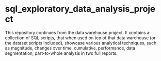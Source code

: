 # sql_exploratory_data_analysis_project
This repository continues from the data warehouse project. It contains a collection of SQL scripts, that when used on top of that data warehouse (or the dataset scripts included), showcase various analytical techniques, such as magnitude, changes over time, cumulative, performance, data segmentation, part-to-whole analysis in two full reports.
